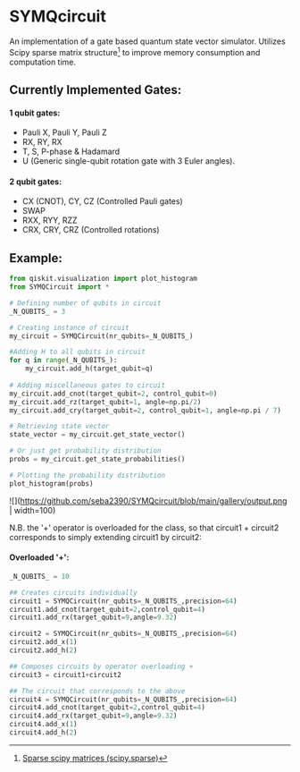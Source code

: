 # SYMQcircuit
An implementation of a gate based quantum state vector simulator. 
Utilizes Scipy sparse matrix structure[^1] to improve memory consumption and computation time. 

## Currently Implemented Gates: ##
#### 1 qubit gates: ####
- Pauli X, Pauli Y, Pauli Z
- RX, RY, RX
- T, S, P-phase & Hadamard
- U (Generic single-qubit rotation gate with 3 Euler angles).
#### 2 qubit gates: ####
- CX (CNOT), CY, CZ (Controlled Pauli gates)
- SWAP
- RXX, RYY, RZZ
- CRX, CRY, CRZ (Controlled rotations)

[^1]: [Sparse scipy matrices (scipy.sparse)](https://docs.scipy.org/doc/scipy/reference/sparse.html)

## Example: ##

```python
from qiskit.visualization import plot_histogram
from SYMQCircuit import *

# Defining number of qubits in circuit
_N_QUBITS_ = 3

# Creating instance of circuit
my_circuit = SYMQCircuit(nr_qubits=_N_QUBITS_)

#Adding H to all qubits in circuit
for q in range(_N_QUBITS_):
    my_circuit.add_h(target_qubit=q)
    
# Adding miscellaneous gates to circuit 
my_circuit.add_cnot(target_qubit=2, control_qubit=0)
my_circuit.add_rz(target_qubit=1, angle=np.pi/2)
my_circuit.add_cry(target_qubit=2, control_qubit=1, angle=np.pi / 7)

# Retrieving state vector
state_vector = my_circuit.get_state_vector()

# Or just get probability distribution 
probs = my_circuit.get_state_probabilities()

# Plotting the probability distribution
plot_histogram(probs)
```
![](https://github.com/seba2390/SYMQcircuit/blob/main/gallery/output.png | width=100)


N.B. the '+' operator is overloaded for the class, so that
circuit1 + circuit2 corresponds to simply extending circuit1 by circuit2:

#### Overloaded '+': ###

```python
_N_QUBITS_ = 10

## Creates circuits individually 
circuit1 = SYMQCircuit(nr_qubits=_N_QUBITS_,precision=64)
circuit1.add_cnot(target_qubit=2,control_qubit=4)
circuit1.add_rx(target_qubit=9,angle=9.32)

circuit2 = SYMQCircuit(nr_qubits=_N_QUBITS_,precision=64)
circuit2.add_x(1)
circuit2.add_h(2)

## Composes circuits by operator overloading + 
circuit3 = circuit1+circuit2

## The circuit that corresponds to the above 
circuit4 = SYMQCircuit(nr_qubits=_N_QUBITS_,precision=64)
circuit4.add_cnot(target_qubit=2,control_qubit=4)
circuit4.add_rx(target_qubit=9,angle=9.32)
circuit4.add_x(1)
circuit4.add_h(2)
```



